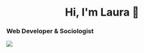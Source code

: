  <h1 align="center"> Hi, I'm Laura 👋 </h1>
 <h3> Web Developer & Sociologist </h3>

![](https://komarev.com/ghpvc/?username=lauralagares&color=ff69b4)




